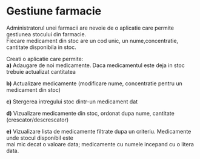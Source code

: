 # Gestiune farmacie

Administratorul unei farmacii are nevoie de o aplicatie care permite gestiunea stocului din farmacie.  
Fiecare medicament din stoc are un cod unic, un nume,concentratie, cantitate disponibila in stoc.  

Creati o aplicatie care permite:  
 **a)** Adaugare de noi medicamente. Daca medicamentul este deja in stoc trebuie actualizat cantitatea  
   
 **b)** Actualizare medicamente (modificare nume, concentratie pentru un medicament din stoc)  
   
 **c)** Stergerea intregului stoc dintr-un medicament dat  
   
 **d)** Vizualizare medicamente din stoc, ordonat dupa nume, cantitate (crescator/descrescator)  
   
 **e)** Vizualizare lista de medicamente filtrate dupa un criteriu. Medicamente unde stocul disponibil este  
        mai mic decat o valoare data; medicamente cu numele incepand cu o litera data.  
